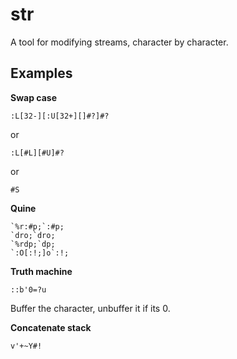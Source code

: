 # str

A tool for modifying streams, character by character.

## Examples

**Swap case**

    :L[32-][:U[32+][]#?]#?

or

    :L[#L][#U]#?

or

    #S

**Quine**

    `%r:#p;`:#p;
    `dro;`dro;
    `%rdp;`dp;
    `:O[:!;]o`:!;

**Truth machine**

    ::b'0=?u

Buffer the character, unbuffer it if its 0.

**Concatenate stack**

    v'+~Y#!